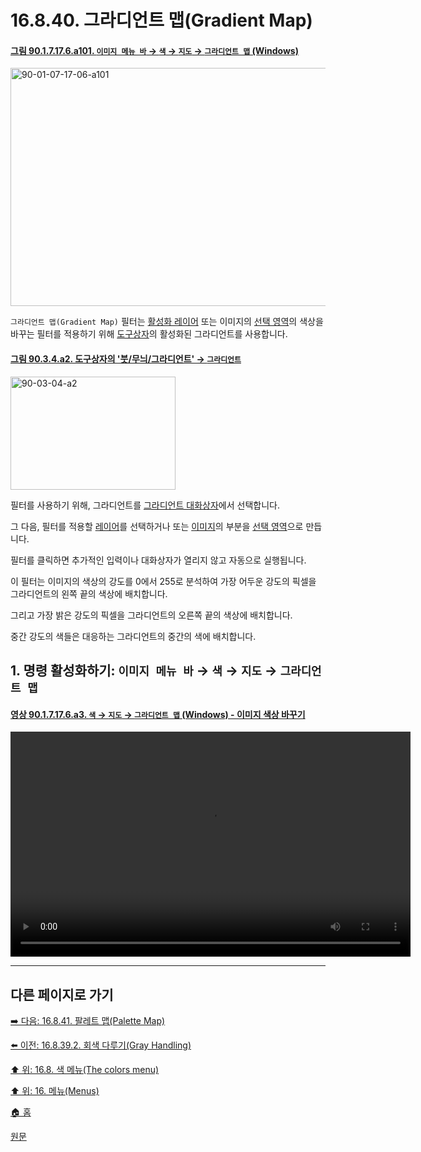 # 16.8.40. 그라디언트 맵(Gradient Map)

<a id="90-01-07-17-06-a101"></a>

#### [그림 90.1.7.17.6.a101. `이미지 메뉴 바` → `색` → `지도` → `그라디언트 맵` (Windows)](./90-01-07-17-06-gradient_map.md#90-01-07-17-06-a101)
<img width="511" height="381" alt="90-01-07-17-06-a101" src="https://github.com/user-attachments/assets/a0bb8141-0763-4b18-8740-f31540f8e405" />

`그라디언트 맵(Gradient Map)` 필터는 [활성화 레이어](./19-glossaryx-active_layer.md) 또는 이미지의 [선택 영역](./19-glossaryx-selection.md)의 색상을 바꾸는 필터를 적용하기 위해 [도구상자](./19-glossaryx-toolbox.md)의 활성화된 그라디언트를 사용합니다. 

<a id="90-03-04-a2"></a>

#### [그림 90.3.4.a2. 도구상자의 '붓/무늬/그라디언트' → `그라디언트`](./90-03-04-brush_n_pattern_n_gradient.md#90-03-04-a2)
<img width="264" height="181" alt="90-03-04-a2" src="https://github.com/wonder13662/gimp/assets/15767104/f0f3242f-006c-417b-8d6b-82044636c631" />

필터를 사용하기 위해, 그라디언트를 [그라디언트 대화상자](./15-03-05-00-gradient_dialog.md)에서 선택합니다.

그 다음, 필터를 적용할 [레이어](./19-glossaryx-layer.md)를 선택하거나 또는 [이미지](./19-glossaryx-image.md)의 부분을 [선택 영역](./19-glossaryx-selection.md)으로 만듭니다.

필터를 클릭하면 추가적인 입력이나 대화상자가 열리지 않고 자동으로 실행됩니다.

이 필터는 이미지의 색상의 강도를 0에서 255로 분석하여 가장 어두운 강도의 픽셀을 그라디언트의 왼쪽 끝의 색상에 배치합니다.

그리고 가장 밝은 강도의 픽셀을 그라디언트의 오른쪽 끝의 색상에 배치합니다.

중간 강도의 색들은 대응하는 그라디언트의 중간의 색에 배치합니다.

<a id="16-08-40-s1"></a>

## 1. 명령 활성화하기: `이미지 메뉴 바` → `색` → `지도` → `그라디언트 맵`

<a id="90-01-07-17-06-a3"></a>

#### [영상 90.1.7.17.6.a3. `색` → `지도` → `그라디언트 맵` (Windows) - 이미지 색상 바꾸기](./90-01-07-17-06-gradient_map.md#90-01-07-17-06-a3)
<video controls="controls" width="640" height="360" src="https://github.com/wonder13662/gimp/assets/15767104/8a25ac5e-ee10-4700-b1dc-92f336d9365b"></video>

***

## 다른 페이지로 가기

[➡️ 다음: 16.8.41. 팔레트 맵(Palette Map)](./16-08-41-palette-map.md)

[⬅️ 이전: 16.8.39.2. 회색 다루기(Gray Handling)](./16-08-39-02-gray_handling.md)

[⬆️ 위: 16.8. 색 메뉴(The colors menu)](./16-08-00-the-colors-menu.md)

[⬆️ 위: 16. 메뉴(Menus)](./16-00-menus.md)

[🏠 홈](./00-home.md)

[원문](https://docs.gimp.org/2.10/ko/plug-in-gradmap.html)